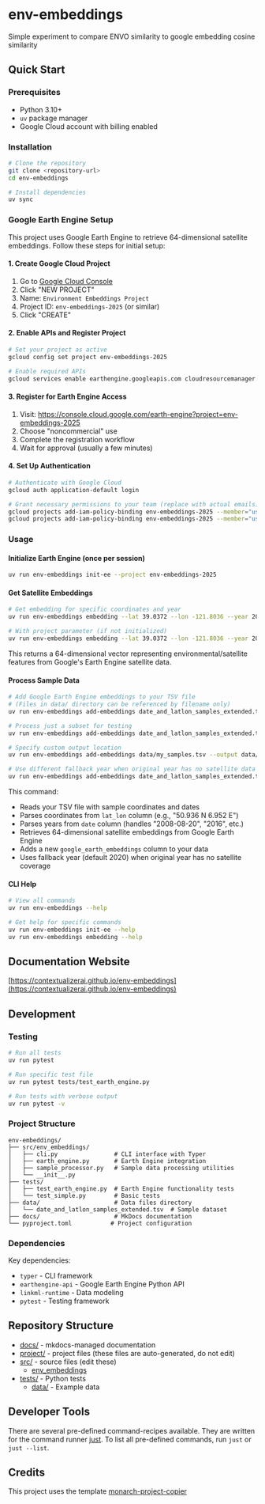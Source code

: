 
# env-embeddings

Simple experiment to compare ENVO similarity to google embedding cosine similarity 

## Quick Start

### Prerequisites
- Python 3.10+
- `uv` package manager
- Google Cloud account with billing enabled

### Installation

```bash
# Clone the repository
git clone <repository-url>
cd env-embeddings

# Install dependencies
uv sync
```

### Google Earth Engine Setup

This project uses Google Earth Engine to retrieve 64-dimensional satellite embeddings. Follow these steps for initial setup:

#### 1. Create Google Cloud Project

1. Go to [Google Cloud Console](https://console.cloud.google.com/)
2. Click "NEW PROJECT"
3. Name: `Environment Embeddings Project`
4. Project ID: `env-embeddings-2025` (or similar)
5. Click "CREATE"

#### 2. Enable APIs and Register Project

```bash
# Set your project as active
gcloud config set project env-embeddings-2025

# Enable required APIs
gcloud services enable earthengine.googleapis.com cloudresourcemanager.googleapis.com serviceusage.googleapis.com --project=env-embeddings-2025
```

#### 3. Register for Earth Engine Access

1. Visit: https://console.cloud.google.com/earth-engine?project=env-embeddings-2025
2. Choose "noncommercial" use
3. Complete the registration workflow
4. Wait for approval (usually a few minutes)

#### 4. Set Up Authentication

```bash
# Authenticate with Google Cloud
gcloud auth application-default login

# Grant necessary permissions to your team (replace with actual emails)
gcloud projects add-iam-policy-binding env-embeddings-2025 --member="user:YOUR_EMAIL@lbl.gov" --role="roles/editor"
gcloud projects add-iam-policy-binding env-embeddings-2025 --member="user:YOUR_EMAIL@lbl.gov" --role="roles/serviceusage.serviceUsageConsumer"
```

### Usage

#### Initialize Earth Engine (once per session)

```bash
uv run env-embeddings init-ee --project env-embeddings-2025
```

#### Get Satellite Embeddings

```bash
# Get embedding for specific coordinates and year
uv run env-embeddings embedding --lat 39.0372 --lon -121.8036 --year 2024

# With project parameter (if not initialized)
uv run env-embeddings embedding --lat 39.0372 --lon -121.8036 --year 2024 --project env-embeddings-2025
```

This returns a 64-dimensional vector representing environmental/satellite features from Google's Earth Engine satellite data.

#### Process Sample Data

```bash
# Add Google Earth Engine embeddings to your TSV file
# (Files in data/ directory can be referenced by filename only)
uv run env-embeddings add-embeddings date_and_latlon_samples_extended.tsv

# Process just a subset for testing
uv run env-embeddings add-embeddings date_and_latlon_samples_extended.tsv --max-rows 100

# Specify custom output location
uv run env-embeddings add-embeddings data/my_samples.tsv --output data/my_results.tsv

# Use different fallback year when original year has no satellite data
uv run env-embeddings add-embeddings date_and_latlon_samples_extended.tsv --fallback-year 2021
```

This command:
- Reads your TSV file with sample coordinates and dates
- Parses coordinates from `lat_lon` column (e.g., "50.936 N 6.952 E") 
- Parses years from `date` column (handles "2008-08-20", "2016", etc.)
- Retrieves 64-dimensional satellite embeddings from Google Earth Engine
- Adds a new `google_earth_embeddings` column to your data
- Uses fallback year (default 2020) when original year has no satellite coverage

#### CLI Help

```bash
# View all commands
uv run env-embeddings --help

# Get help for specific commands
uv run env-embeddings init-ee --help
uv run env-embeddings embedding --help
```

## Documentation Website

[https://contextualizerai.github.io/env-embeddings](https://contextualizerai.github.io/env-embeddings)

## Development

### Testing

```bash
# Run all tests
uv run pytest

# Run specific test file
uv run pytest tests/test_earth_engine.py

# Run tests with verbose output
uv run pytest -v
```

### Project Structure

```
env-embeddings/
├── src/env_embeddings/
│   ├── cli.py                # CLI interface with Typer
│   ├── earth_engine.py       # Earth Engine integration
│   ├── sample_processor.py   # Sample data processing utilities
│   └── __init__.py
├── tests/
│   ├── test_earth_engine.py  # Earth Engine functionality tests
│   └── test_simple.py        # Basic tests
├── data/                     # Data files directory
│   └── date_and_latlon_samples_extended.tsv  # Sample dataset
├── docs/                     # MkDocs documentation
└── pyproject.toml           # Project configuration
```

### Dependencies

Key dependencies:
- `typer` - CLI framework
- `earthengine-api` - Google Earth Engine Python API
- `linkml-runtime` - Data modeling
- `pytest` - Testing framework

## Repository Structure

* [docs/](docs/) - mkdocs-managed documentation
* [project/](project/) - project files (these files are auto-generated, do not edit)
* [src/](src/) - source files (edit these)
  * [env_embeddings](src/env_embeddings)
* [tests/](tests/) - Python tests
  * [data/](tests/data) - Example data

## Developer Tools

There are several pre-defined command-recipes available.
They are written for the command runner [just](https://github.com/casey/just/). To list all pre-defined commands, run `just` or `just --list`.

## Credits

This project uses the template [monarch-project-copier](https://github.com/monarch-initiative/monarch-project-copier)
